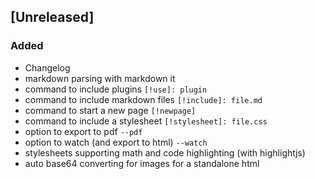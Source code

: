 ## [Unreleased]

### Added

- Changelog
- markdown parsing with markdown it
- command to include plugins `[!use]: plugin`
- command to include markdown files `[!include]: file.md`
- command to start a new page `[!newpage]`
- command to include a stylesheet `[!stylesheet]: file.css`
- option to export to pdf `--pdf`
- option to watch (and export to html) `--watch`
- stylesheets supporting math and code highlighting (with highlightjs)
- auto base64 converting for images for a standalone html
